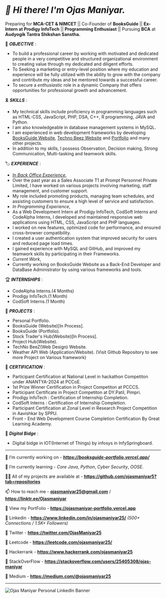 # ***👋 Hi there! I'm Ojas Maniyar.***

Preparing for **MCA-CET & NIMCET** || Co-Founder of **BooksGuide** || **Ex-Intern at Prodigy InfoTech** || **Programming Enthusiast** || Pursuing **BCA** at **Audyogik Tantra Shikshan Sanstha.**


🎯 ***OBJECTIVE*** :
- To build a professional career by working with motivated and dedicated people in a very competitive and structured organizational environment to creating value through my dedicated and diligent efforts.
- To Seeking a marketing or entry-level position where my education and experience will be fully utilized with the ability to grow with the company and contribute my ideas and be mentored towards a successful career.
- To secure a *enthusiastic* role in a dynamic Company that offers opportunities for professional growth and advancement.


🎗️ ***SKILLS*** :
- My technical skills include proficiency in programming languages such as HTML-CSS, JavaScript, PHP, DSA, C++, R programming, JAVA and Python.
- I am also knowledgeable in database management systems in MySQL.
- I am experienced in web development frameworks by developing [BooksGuide Website](https://github.com/ojasmaniyar5/BooksGuide-Website-Official), [Techno Beez Website](https://github.com/ojasmaniyar5/TechNo-BeeZ) and [Portfolio](https://github.com/ojasmaniyar5/Ojas_Maniyar-Portfolio/tree/main/Portfolio%20Official) and many other projects.
- In addition to my skills, I possess Observation, Decision making, Strong Communication, Multi-tasking and teamwork skills.


🏷️ ***EXPERIENCE*** :
- *<u>In Back Office Experience</u>*,
- Over the past year as a Sales Associate T1 at Prompt Personnel Private Limited, I have worked on various projects involving marketing, staff management, and customer support.
- My role included promoting products, managing team schedules, and assisting customers to ensure a high level of service and satisfaction. 
- *In Programming Experience*,
- As a Web Development Intern at Prodigy InfoTech, CodSoft Interns and CodeAlpha Interns, I developed and maintained responsive web applications using HTML, CSS, JavaScript and PHP languages.
- I worked on new features, optimized code for performance, and ensured cross-browser compatibility.
- I created a user authentication system that improved security for users and reduced page load times.
- I gained experience with MySQL and GitHub, and improved my teamwork skills by participating in their Frameworks.
- *Current Work*,
- Currently working on BooksGuide Website as a Back-End Developer and DataBase Administrator by using various frameworks and tools.

🏆 ***INTERNSHIPS*** : 
- CodeAlpha Interns.(4 Months)
- Prodigy InfoTech.(1 Month)
- CodSoft Interns.(1 Month)


🔎 ***PROJECTS*** :
- Personal Portfolio.
- BooksGuide (Website)[In Process].
- BooksGuide (Portfolio).
- Stock Trader's Hub(Website)[In Process].
- Project Hub(Website).
- TechNo BeeZ(Web Design) Website.
- Weather API Web (Application/Website).
(Visit Github Repository to see more Project on Various framework)


📣 ***CERTIFICATION*** : 
- Participant Certification at National Level in hackathon Competiton under ANANTYA-2024 at PCCoE.
- 1st Prize Winner Certification in Project Competiton at PCCCS.
- Participant Certificate in Project Competiton at DY.Patil, Pimpri.
- Prodigy InfoTech : Certification of Internship Completion.
- CodSoft Interns : Certification of Internship Completion.
- Participant Certification at Zonal Level in Research Project Competition in Aavishkar by SPPU.
- Front - End Web Development Course Completion Certification By Great Learning Academy.


🥇 ***Digital Bidge*** : 
- Digital bidge in IOT(Internet of Things) by infosys in InfySpringboard.


------------------------------------------------------------------------------------------------------------------

🔭 I’m currently working on - ***https://booksguide-portfolio.vercel.app/***

🌱 I’m currently learning - *Core Java*, *Python*, *Cyber Security*, *OOSE*.

👨‍💻 All of my projects are available at - **https://github.com/ojasmaniyar5?tab=repositories**

📫 How to reach me - **ojasmaniyar25@gmail.com** / **https://linktr.ee/Ojasmaniyar**

📄 View my PortFolio - **https://ojasmaniyar-portfolio.vercel.app**

🔗 Linkedin - **https://www.linkedin.com/in/ojasmaniyar25/**  *(500+ Connections / 1.5K+ Followers)*

🔗 Twitter - **https://twitter.com/OjasManiyar25**

🔗 Leetcode - **https://leetcode.com/ojasmaniyar25/**

🔗 Hackerrank - **https://www.hackerrank.com/ojasmaniyar25**

🔗 StackOverFlow - **https://stackoverflow.com/users/25405308/ojas-maniyar**

🔗 Medium - **https://medium.com/@ojasmaniyar25**

------------------------------------------------------------------------------------------------------------------


![Ojas Maniyar Personal LinkedIn Banner](https://github.com/ojasmaniyar5/ojasmaniyar5/assets/150362990/22f46582-fd8d-4a7c-9961-ef853309f603)
